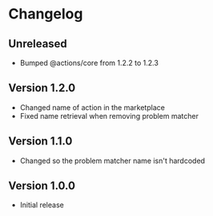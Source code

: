 # Changelog

## Unreleased

- Bumped @actions/core from 1.2.2 to 1.2.3

## Version 1.2.0

- Changed name of action in the marketplace
- Fixed name retrieval when removing problem matcher

## Version 1.1.0

- Changed so the problem matcher name isn't hardcoded

## Version 1.0.0

- Initial release
